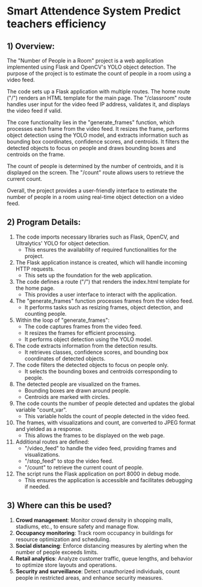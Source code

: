 
# Smart Attendence System Predict teachers efficiency

## 1) Overview:

The "Number of People in a Room" project is a web application implemented using Flask and OpenCV's YOLO object detection. The purpose of the project is to estimate the count of people in a room using a video feed.

The code sets up a Flask application with multiple routes. The home route ("/") renders an HTML template for the main page. The "/classroom" route handles user input for the video feed IP address, validates it, and displays the video feed if valid.

The core functionality lies in the "generate_frames" function, which processes each frame from the video feed. It resizes the frame, performs object detection using the YOLO model, and extracts information such as bounding box coordinates, confidence scores, and centroids. It filters the detected objects to focus on people and draws bounding boxes and centroids on the frame.

The count of people is determined by the number of centroids, and it is displayed on the screen. The "/count" route allows users to retrieve the current count.

Overall, the project provides a user-friendly interface to estimate the number of people in a room using real-time object detection on a video feed.

## 2) Program Details:

1. The code imports necessary libraries such as Flask, OpenCV, and Ultralytics' YOLO for object detection.
   - This ensures the availability of required functionalities for the project.
2. The Flask application instance is created, which will handle incoming HTTP requests.
   - This sets up the foundation for the web application.
3. The code defines a route ("/") that renders the index.html template for the home page.
   - This provides a user interface to interact with the application.
4. The "generate_frames" function processes frames from the video feed.
   - It performs tasks such as resizing frames, object detection, and counting people.
5. Within the loop of "generate_frames":
   - The code captures frames from the video feed.
   - It resizes the frames for efficient processing.
   - It performs object detection using the YOLO model.
6. The code extracts information from the detection results.
   - It retrieves classes, confidence scores, and bounding box coordinates of detected objects.
7. The code filters the detected objects to focus on people only.
   - It selects the bounding boxes and centroids corresponding to people.
8. The detected people are visualized on the frames.
   - Bounding boxes are drawn around people.
   - Centroids are marked with circles.
9. The code counts the number of people detected and updates the global variable "count_var".
   - This variable holds the count of people detected in the video feed.
10. The frames, with visualizations and count, are converted to JPEG format and yielded as a response.
    - This allows the frames to be displayed on the web page.
11. Additional routes are defined:
    - "/video_feed" to handle the video feed, providing frames and visualizations.
    - "/stop_feed" to stop the video feed.
    - "/count" to retrieve the current count of people.
12. The script runs the Flask application on port 8000 in debug mode.
    - This ensures the application is accessible and facilitates debugging if needed.

## 3) Where can this be used?

1. **Crowd management**: Monitor crowd density in shopping malls, stadiums, etc., to ensure safety and manage flow.
2. **Occupancy monitoring**: Track room occupancy in buildings for resource optimization and scheduling.
3. **Social distancing**: Enforce distancing measures by alerting when the number of people exceeds limits.
4. **Retail analytics**: Analyze customer traffic, queue lengths, and behavior to optimize store layouts and operations.
5. **Security and surveillance**: Detect unauthorized individuals, count people in restricted areas, and enhance security measures.
